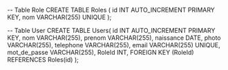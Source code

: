 -- Table Role
CREATE TABLE Roles (
    id INT AUTO_INCREMENT PRIMARY KEY,
    nom VARCHAR(255) UNIQUE
);

-- Table User
CREATE TABLE Users(
    id INT AUTO_INCREMENT PRIMARY KEY,
    nom VARCHAR(255),
    prenom VARCHAR(255),
    naissance DATE,
    photo VARCHAR(255),
    telephone VARCHAR(255),
    email VARCHAR(255) UNIQUE,
    mot_de_passe VARCHAR(255),
    RoleId INT,
    FOREIGN KEY (RoleId) REFERENCES Roles(id)
);
